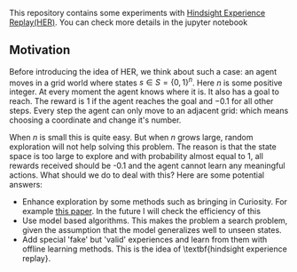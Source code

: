 This repository contains some experiments with [Hindsight Experience Replay(HER)](https://arxiv.org/abs/1707.01495). You can check more details in the jupyter notebook

## Motivation

Before introducing the idea of HER, we think about such a case: an agent moves in a grid world where states $s\in S=\{0, 1\}^n$. Here $n$ is some positive integer. At every moment the agent knows where it is. It also has a goal to reach. The reward is $1$ if the agent reaches the goal and $-0.1$ for all other steps. Every step the agent can only move to an adjacent grid: which means choosing a coordinate and change it's number. 

When $n$ is small this is quite easy. But when $n$ grows large, random exploration will not help solving this problem. The reason is that the state space is too large to explore and with probability almost equal to 1, all rewards received should be -0.1 and the agent cannot learn any meaningful actions. What should we do to deal with this? Here are some potential answers:

  * Enhance exploration by some methods such as bringing in Curiosity. For example [this paper](https://pathak22.github.io/noreward-rl/resources/icml17.pdf). In the future I will check the efficiency of this
  * Use model based algorithms. This makes the problem a search problem, given the assumption that the model generalizes well to unseen states.
  * Add special 'fake' but 'valid' experiences and learn from them with offline learning methods. This is the idea of \textbf{hindsight experience replay}.

